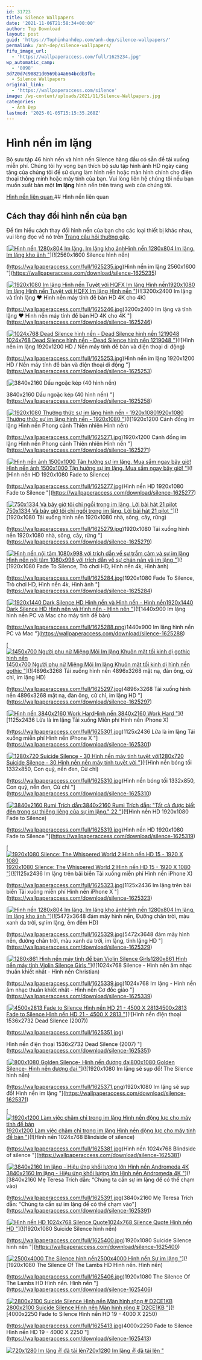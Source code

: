 ```yaml
---
id: 31723
title: Silence Wallpapers
date: '2021-11-06T21:58:34+00:00'
author: Top Download
layout: post
guid: 'https://Tophinhanhdep.com/anh-dep/silence-wallpapers/'
permalink: /anh-dep/silence-wallpapers/
fifu_image_url:
  - 'https://wallpaperaccess.com/full/1625234.jpg'
wp_automatic_camp:
  - '8098'
3d720d7c90821d0569ba4a664bcdb3fb:
  - Silence Wallpapers
original_link:
  - 'https://wallpaperaccess.com/silence'
image: /wp-content/uploads/2021/11/Silence-Wallpapers.jpg
categories:
  - Ảnh Đẹp
lastmod: '2025-01-05T15:15:35.268Z'
---
```

# Hình nền im lặng

Bộ sưu tập 46 hình nền và hình nền Silence hàng đầu có sẵn để tải xuống miễn phí. Chúng tôi hy vọng bạn thích bộ sưu tập hình ảnh HD ngày càng tăng của chúng tôi để sử dụng làm hình nền hoặc màn hình chính cho điện thoại thông minh hoặc máy tính của bạn. Vui lòng liên hệ chúng tôi nếu bạn muốn xuất bản một **Im lặng** hình nền trên trang web của chúng tôi.

[Hình nền liên quan ](#related) ## Hình nền liên quan

## Cách thay đổi hình nền của bạn

Để tìm hiểu cách thay đổi hình nền của bạn cho các loại thiết bị khác nhau, vui lòng đọc về nó trên [Trang câu hỏi thường gặp](https://tophinhanhdep.com/faq/).

  
[[![Hình nền 1280x804 Im lặng.  Im lặng kho ảnh](https://wallpaperaccess.com/full/1625234.jpg)Hình nền 1280x804 Im lặng. Im lặng kho ảnh "](https://wallpaperaccess.com/download/silence-1625234)](![2560x1600 Silence hình nền)

(https://wallpaperaccess.com/full/1625235.jpg)Hình nền im lặng 2560x1600 "](https://wallpaperaccess.com/download/silence-1625235)

[[![1920x1080 Im lặng Hình nền Tuyệt vời HQFX Im lặng Hình nền](https://wallpaperaccess.com/full/1625236.jpg)1920x1080 Im lặng Hình nền Tuyệt vời HQFX Im lặng Hình nền "](https://wallpaperaccess.com/download/silence-1625236)](![3200x2400 Im lặng và tĩnh lặng ❤ Hình nền máy tính để bàn HD 4K cho 4K)

(https://wallpaperaccess.com/full/1625246.jpg)3200x2400 Im lặng và tĩnh lặng ❤ Hình nền máy tính để bàn HD 4K cho 4K "](https://wallpaperaccess.com/download/silence-1625246)

[[![1024x768 Dead Silence hình nền - Dead Silence hình nền 1219048](https://wallpaperaccess.com/full/1625251.jpg)1024x768 Dead Silence hình nền - Dead Silence hình nền 1219048 "](https://wallpaperaccess.com/download/silence-1625251)](![Hình nền im lặng 1920x1200 HD / Nền máy tính để bàn và điện thoại di động)

(https://wallpaperaccess.com/full/1625253.jpg)Hình nền im lặng 1920x1200 HD / Nền máy tính để bàn và điện thoại di động "](https://wallpaperaccess.com/download/silence-1625253)

[![3840x2160 Dấu ngoặc kép (40 hình nền)](https://wallpaperaccess.com/full/1625258.jpg)

3840x2160 Dấu ngoặc kép (40 hình nền) "](https://wallpaperaccess.com/download/silence-1625258)

[[![1920x1080 Thưởng thức sự im lặng hình nền - 1920x1080](https://wallpaperaccess.com/full/1625270.jpg)1920x1080 Thưởng thức sự im lặng hình nền - 1920x1080 "](https://wallpaperaccess.com/download/silence-1625270)](![1920x1200 Cánh đồng im lặng Hình nền Phong cảnh Thiên nhiên Hình nền)

(https://wallpaperaccess.com/full/1625271.jpg)1920x1200 Cánh đồng im lặng Hình nền Phong cảnh Thiên nhiên Hình nền "](https://wallpaperaccess.com/download/silence-1625271)

[[![Hình nền ảnh 1500x1000 Tận hưởng sự im lặng.  Mua sắm ngay bây giờ!](https://wallpaperaccess.com/full/1625273.jpg)Hình nền ảnh 1500x1000 Tận hưởng sự im lặng. Mua sắm ngay bây giờ! "](https://wallpaperaccess.com/download/silence-1625273)](![Hình nền HD 1920x1080 Fade to Silence)

(https://wallpaperaccess.com/full/1625277.jpg)Hình nền HD 1920x1080 Fade to Silence "](https://wallpaperaccess.com/download/silence-1625277)

[[![750x1334 Và bây giờ tôi chỉ ngồi trong im lặng.  Lời bài hát 21 pilot](https://wallpaperaccess.com/full/1625278.png)750x1334 Và bây giờ tôi chỉ ngồi trong im lặng. Lời bài hát 21 pilot "](https://wallpaperaccess.com/download/silence-1625278)](![1920x1080 Tải xuống hình nền 1920x1080 nhà, sông, cây, rừng)

(https://wallpaperaccess.com/full/1625279.jpg)1920x1080 Tải xuống hình nền 1920x1080 nhà, sông, cây, rừng "](https://wallpaperaccess.com/download/silence-1625279)

[[![Hình nền nội tâm 1080x998 với trích dẫn về sự trầm cảm và sự im lặng](https://wallpaperaccess.com/full/1625281.jpg)Hình nền nội tâm 1080x998 với trích dẫn về sự chán nản và im lặng "](https://wallpaperaccess.com/download/silence-1625281)](![1920x1080 Fade To Silence, Trò chơi HD, Hình nền 4k, Hình ảnh)

(https://wallpaperaccess.com/full/1625284.jpg)1920x1080 Fade To Silence, Trò chơi HD, Hình nền 4k, Hình ảnh "](https://wallpaperaccess.com/download/silence-1625284)

[[![1920x1440 Dark Silence HD Hình nền và Hình nền - Hình nền](https://wallpaperaccess.com/full/1625286.jpg)1920x1440 Dark Silence HD Hình nền và Hình nền - Hình nền "](https://wallpaperaccess.com/download/silence-1625286)](![1440x900 Im lặng hình nền PC và Mac cho máy tính để bàn)

(https://wallpaperaccess.com/full/1625288.png)1440x900 Im lặng hình nền PC và Mac "](https://wallpaperaccess.com/download/silence-1625288)

[[![1450x700 Người phụ nữ Miệng Môi Im lặng Khuôn mặt tối kinh dị gothic hình nền](https://wallpaperaccess.com/full/1625268.jpg)1450x700 Người phụ nữ Miệng Môi Im lặng Khuôn mặt tối kinh dị hình nền gothic "](https://wallpaperaccess.com/download/silence-1625268)](![4896x3268 Tải xuống hình nền 4896x3268 mặt nạ, đàn ông, cử chỉ, im lặng HD)

(https://wallpaperaccess.com/full/1625297.jpg)4896x3268 Tải xuống hình nền 4896x3268 mặt nạ, đàn ông, cử chỉ, im lặng HD "](https://wallpaperaccess.com/download/silence-1625297)

[[![Hình nền 3840x2160 Work Hard](https://wallpaperaccess.com/full/1259848.jpg)Hình nền 3840x2160 Work Hard "](https://wallpaperaccess.com/download/silence-1259848)](![1125x2436 Lửa là im lặng Tải xuống Miễn phí Hình nền iPhone X)

(https://wallpaperaccess.com/full/1625301.jpg)1125x2436 Lửa là im lặng Tải xuống miễn phí Hình nền iPhone X "](https://wallpaperaccess.com/download/silence-1625301)

[[![1280x720 Suicide Silence - 30 Hình nền máy tính tuyệt vời](https://wallpaperaccess.com/full/1625308.jpg)1280x720 Suicide Silence - 30 Hình nền nền máy tính tuyệt vời "](https://wallpaperaccess.com/download/silence-1625308)](![Hình nền bóng tối 1332x850, Con quỷ, nền đen, Cử chỉ)

(https://wallpaperaccess.com/full/1625310.jpg)Hình nền bóng tối 1332x850, Con quỷ, nền đen, Cử chỉ "](https://wallpaperaccess.com/download/silence-1625310)

[[![3840x2160 Rumi Trích dẫn: ](https://wallpaperaccess.com/full/1625312.jpg)3840x2160 Rumi Trích dẫn: "Tất cả được biết đến trong sự thiêng liêng của sự im lặng." 22 "](https://wallpaperaccess.com/download/silence-1625312)](![Hình nền HD 1920x1080 Fade to Silence)

(https://wallpaperaccess.com/full/1625319.jpg)Hình nền HD 1920x1080 Fade to Silence "](https://wallpaperaccess.com/download/silence-1625319)

[[![1920x1080 Silence: The Whispered World 2 Hình nền HD 15 - 1920 X 1080](https://wallpaperaccess.com/full/1625322.jpg)1920x1080 Silence: The Whispered World 2 Hình nền HD 15 - 1920 X 1080 "](https://wallpaperaccess.com/download/silence-1625322)](![1125x2436 Im lặng trên bãi biển Tải xuống miễn phí Hình nền iPhone X)

(https://wallpaperaccess.com/full/1625323.jpg)1125x2436 Im lặng trên bãi biển Tải xuống miễn phí Hình nền iPhone X "](https://wallpaperaccess.com/download/silence-1625323)

[[![Hình nền 1280x804 Im lặng.  Im lặng kho ảnh](https://wallpaperaccess.com/full/1625326.jpg)Hình nền 1280x804 Im lặng. Im lặng kho ảnh "](https://wallpaperaccess.com/download/silence-1625326)](![5472x3648 đám mây hình nền, Đường chân trời, màu xanh da trời, sự im lặng, êm đềm HD)

(https://wallpaperaccess.com/full/1625329.jpg)5472x3648 đám mây hình nền, đường chân trời, màu xanh da trời, im lặng, tĩnh lặng HD "](https://wallpaperaccess.com/download/silence-1625329)

[[![1280x861 Hình nền máy tính để bàn Violin Silence Girls](https://wallpaperaccess.com/full/1625332.jpg)1280x861 Hình nền máy tính Violin Silence Girls "](https://wallpaperaccess.com/download/silence-1625332)](![1024x768 Silence - Hình nền âm nhạc thuần khiết nhất - Hình nền Christian)

(https://wallpaperaccess.com/full/1625339.jpg)1024x768 Im lặng - Hình nền âm nhạc thuần khiết nhất - Hình nền Cơ đốc giáo "](https://wallpaperaccess.com/download/silence-1625339)

[[![4500x2813 Fade to Silence Hình nền HD 21 - 4500 X 2813](https://wallpaperaccess.com/full/1625344.jpg)4500x2813 Fade to Silence Hình nền HD 21 - 4500 X 2813 "](https://wallpaperaccess.com/download/silence-1625344)](![Hình nền điện thoại 1536x2732 Dead Silence (2007))

(https://wallpaperaccess.com/full/1625351.jpg)

Hình nền điện thoại 1536x2732 Dead Silence (2007) "](https://wallpaperaccess.com/download/silence-1625351)

[[![800x1080 Golden Silence- Hình nền đương đại](https://wallpaperaccess.com/full/1625359.jpg)800x1080 Golden Silence- Hình nền đương đại "](https://wallpaperaccess.com/download/silence-1625359)](![1920x1080 Im lặng sẽ sụp đổ!  The Silence hình nền)

(https://wallpaperaccess.com/full/1625371.png)1920x1080 Im lặng sẽ sụp đổ! Hình nền im lặng "](https://wallpaperaccess.com/download/silence-1625371)

[[![1920x1200 Làm việc chăm chỉ trong im lặng Hình nền động lực cho máy tính để bàn](https://wallpaperaccess.com/full/1625373.jpg)1920x1200 Làm việc chăm chỉ trong im lặng Hình nền động lực cho máy tính để bàn "](https://wallpaperaccess.com/download/silence-1625373)](![Hình nền 1024x768 Blindside of silence)

(https://wallpaperaccess.com/full/1625381.jpg)Hình nền 1024x768 Blindside of silence "](https://wallpaperaccess.com/download/silence-1625381)

[[![3840x2160 Im lặng - Hiệu ứng khối lượng lớn Hình nền Andromeda 4K](https://wallpaperaccess.com/full/1625384.png)3840x2160 Im lặng - Hiệu ứng khối lượng lớn Hình nền Andromeda 4K "](https://wallpaperaccess.com/download/silence-1625384)](![3840x2160 Mẹ Teresa Trích dẫn: “Chúng ta cần sự im lặng để có thể chạm vào)

(https://wallpaperaccess.com/full/1625391.jpg)3840x2160 Mẹ Teresa Trích dẫn: "Chúng ta cần sự im lặng để có thể chạm vào"](https://wallpaperaccess.com/download/silence-1625391)

[[![Hình nền HD 1024x768 Silence Quote](https://wallpaperaccess.com/full/1625396.jpg)1024x768 Silence Quote Hình nền HD "](https://wallpaperaccess.com/download/silence-1625396)](![1920x1080 Suicide Silence hình nền)

(https://wallpaperaccess.com/full/1625400.jpg)1920x1080 Suicide Silence hình nền "](https://wallpaperaccess.com/download/silence-1625400)

[[![2500x4000 The Silence hình nền](https://wallpaperaccess.com/full/1625403.jpg)2500x4000 Hình nền Sự im lặng "](https://wallpaperaccess.com/download/silence-1625403)](![1920x1080 The Silence Of The Lambs HD Hình nền.  Hình nền)

(https://wallpaperaccess.com/full/1625406.jpg)1920x1080 The Silence Of The Lambs HD Hình nền. Hình nền "](https://wallpaperaccess.com/download/silence-1625406)

 [[![2800x2100 Suicide Silence Hình nền Màn hình rộng # D2CE1KB](https://wallpaperaccess.com/full/1625407.jpg)2800x2100 Suicide Silence Hình nền Màn hình rộng # D2CE1KB "](https://wallpaperaccess.com/download/silence-1625407)](![4000x2250 Fade to Silence Hình nền HD 19 - 4000 X 2250)

(https://wallpaperaccess.com/full/1625413.jpg)4000x2250 Fade to Silence Hình nền HD 19 - 4000 X 2250 "](https://wallpaperaccess.com/download/silence-1625413)

[![720x1280 Im lặng ✌️ đã tải lên](https://wallpaperaccess.com/full/1625417.jpg)720x1280 Im lặng ✌️ đã tải lên "](https://wallpaperaccess.com/download/silence-1625417)

